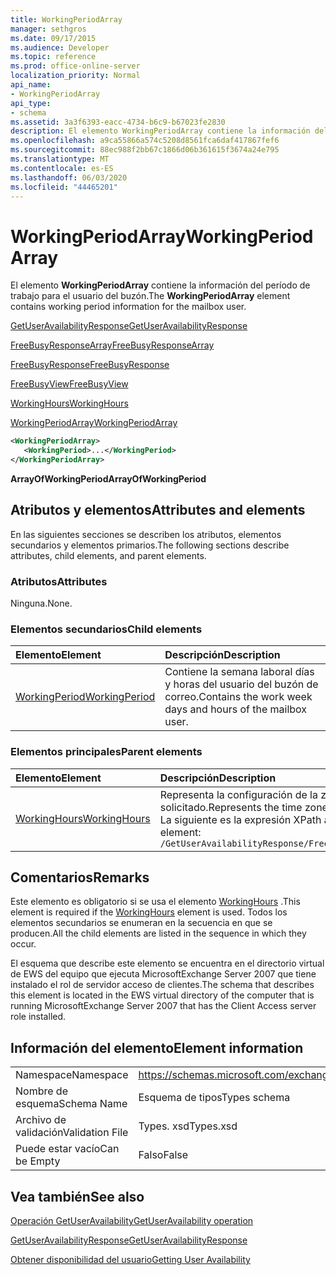```yaml
---
title: WorkingPeriodArray
manager: sethgros
ms.date: 09/17/2015
ms.audience: Developer
ms.topic: reference
ms.prod: office-online-server
localization_priority: Normal
api_name:
- WorkingPeriodArray
api_type:
- schema
ms.assetid: 3a3f6393-eacc-4734-b6c9-b67023fe2830
description: El elemento WorkingPeriodArray contiene la información del período de trabajo para el usuario del buzón.
ms.openlocfilehash: a9ca55866a574c5208d8561fca6daf417867fef6
ms.sourcegitcommit: 88ec988f2bb67c1866d06b361615f3674a24e795
ms.translationtype: MT
ms.contentlocale: es-ES
ms.lasthandoff: 06/03/2020
ms.locfileid: "44465201"
---
```

# <a name="workingperiodarray"></a><span data-ttu-id="9bb7d-103">WorkingPeriodArray</span><span class="sxs-lookup"><span data-stu-id="9bb7d-103">WorkingPeriodArray</span></span>

<span data-ttu-id="9bb7d-104">El elemento **WorkingPeriodArray** contiene la información del período de trabajo para el usuario del buzón.</span><span class="sxs-lookup"><span data-stu-id="9bb7d-104">The **WorkingPeriodArray** element contains working period information for the mailbox user.</span></span> 
  
[<span data-ttu-id="9bb7d-105">GetUserAvailabilityResponse</span><span class="sxs-lookup"><span data-stu-id="9bb7d-105">GetUserAvailabilityResponse</span></span>](getuseravailabilityresponse.md)
  
[<span data-ttu-id="9bb7d-106">FreeBusyResponseArray</span><span class="sxs-lookup"><span data-stu-id="9bb7d-106">FreeBusyResponseArray</span></span>](freebusyresponsearray.md)
  
[<span data-ttu-id="9bb7d-107">FreeBusyResponse</span><span class="sxs-lookup"><span data-stu-id="9bb7d-107">FreeBusyResponse</span></span>](freebusyresponse.md)
  
[<span data-ttu-id="9bb7d-108">FreeBusyView</span><span class="sxs-lookup"><span data-stu-id="9bb7d-108">FreeBusyView</span></span>](freebusyview.md)
  
[<span data-ttu-id="9bb7d-109">WorkingHours</span><span class="sxs-lookup"><span data-stu-id="9bb7d-109">WorkingHours</span></span>](workinghours-ex15websvcsotherref.md)
  
[<span data-ttu-id="9bb7d-110">WorkingPeriodArray</span><span class="sxs-lookup"><span data-stu-id="9bb7d-110">WorkingPeriodArray</span></span>](workingperiodarray.md)
  
```xml
<WorkingPeriodArray>
   <WorkingPeriod>...</WorkingPeriod>
</WorkingPeriodArray>
```

 <span data-ttu-id="9bb7d-111">**ArrayOfWorkingPeriod**</span><span class="sxs-lookup"><span data-stu-id="9bb7d-111">**ArrayOfWorkingPeriod**</span></span>
## <a name="attributes-and-elements"></a><span data-ttu-id="9bb7d-112">Atributos y elementos</span><span class="sxs-lookup"><span data-stu-id="9bb7d-112">Attributes and elements</span></span>

<span data-ttu-id="9bb7d-113">En las siguientes secciones se describen los atributos, elementos secundarios y elementos primarios.</span><span class="sxs-lookup"><span data-stu-id="9bb7d-113">The following sections describe attributes, child elements, and parent elements.</span></span>
  
### <a name="attributes"></a><span data-ttu-id="9bb7d-114">Atributos</span><span class="sxs-lookup"><span data-stu-id="9bb7d-114">Attributes</span></span>

<span data-ttu-id="9bb7d-115">Ninguna.</span><span class="sxs-lookup"><span data-stu-id="9bb7d-115">None.</span></span>
  
### <a name="child-elements"></a><span data-ttu-id="9bb7d-116">Elementos secundarios</span><span class="sxs-lookup"><span data-stu-id="9bb7d-116">Child elements</span></span>

|<span data-ttu-id="9bb7d-117">**Elemento**</span><span class="sxs-lookup"><span data-stu-id="9bb7d-117">**Element**</span></span>|<span data-ttu-id="9bb7d-118">**Descripción**</span><span class="sxs-lookup"><span data-stu-id="9bb7d-118">**Description**</span></span>|
|:-----|:-----|
|[<span data-ttu-id="9bb7d-119">WorkingPeriod</span><span class="sxs-lookup"><span data-stu-id="9bb7d-119">WorkingPeriod</span></span>](workingperiod.md) <br/> |<span data-ttu-id="9bb7d-120">Contiene la semana laboral días y horas del usuario del buzón de correo.</span><span class="sxs-lookup"><span data-stu-id="9bb7d-120">Contains the work week days and hours of the mailbox user.</span></span>  <br/> |
   
### <a name="parent-elements"></a><span data-ttu-id="9bb7d-121">Elementos principales</span><span class="sxs-lookup"><span data-stu-id="9bb7d-121">Parent elements</span></span>

|<span data-ttu-id="9bb7d-122">**Elemento**</span><span class="sxs-lookup"><span data-stu-id="9bb7d-122">**Element**</span></span>|<span data-ttu-id="9bb7d-123">**Descripción**</span><span class="sxs-lookup"><span data-stu-id="9bb7d-123">**Description**</span></span>|
|:-----|:-----|
|[<span data-ttu-id="9bb7d-124">WorkingHours</span><span class="sxs-lookup"><span data-stu-id="9bb7d-124">WorkingHours</span></span>](workinghours-ex15websvcsotherref.md) <br/> |<span data-ttu-id="9bb7d-125">Representa la configuración de la zona horaria y el horario laboral del usuario del buzón solicitado.</span><span class="sxs-lookup"><span data-stu-id="9bb7d-125">Represents the time zone settings and working hours for the requested mailbox user.</span></span>  <br/> <span data-ttu-id="9bb7d-126">La siguiente es la expresión XPath a este elemento:</span><span class="sxs-lookup"><span data-stu-id="9bb7d-126">The following is the XPath expression to this element:</span></span>  <br/>  `/GetUserAvailabilityResponse/FreeBusyResponseArray/FreeBusyResponse/FreeBusyView/WorkingHours` <br/> |
   
## <a name="remarks"></a><span data-ttu-id="9bb7d-127">Comentarios</span><span class="sxs-lookup"><span data-stu-id="9bb7d-127">Remarks</span></span>

<span data-ttu-id="9bb7d-128">Este elemento es obligatorio si se usa el elemento [WorkingHours](workinghours-ex15websvcsotherref.md) .</span><span class="sxs-lookup"><span data-stu-id="9bb7d-128">This element is required if the [WorkingHours](workinghours-ex15websvcsotherref.md) element is used.</span></span> <span data-ttu-id="9bb7d-129">Todos los elementos secundarios se enumeran en la secuencia en que se producen.</span><span class="sxs-lookup"><span data-stu-id="9bb7d-129">All the child elements are listed in the sequence in which they occur.</span></span> 
  
<span data-ttu-id="9bb7d-130">El esquema que describe este elemento se encuentra en el directorio virtual de EWS del equipo que ejecuta MicrosoftExchange Server 2007 que tiene instalado el rol de servidor acceso de clientes.</span><span class="sxs-lookup"><span data-stu-id="9bb7d-130">The schema that describes this element is located in the EWS virtual directory of the computer that is running MicrosoftExchange Server 2007 that has the Client Access server role installed.</span></span>
  
## <a name="element-information"></a><span data-ttu-id="9bb7d-131">Información del elemento</span><span class="sxs-lookup"><span data-stu-id="9bb7d-131">Element information</span></span>

|||
|:-----|:-----|
|<span data-ttu-id="9bb7d-132">Namespace</span><span class="sxs-lookup"><span data-stu-id="9bb7d-132">Namespace</span></span>  <br/> |https://schemas.microsoft.com/exchange/services/2006/types  <br/> |
|<span data-ttu-id="9bb7d-133">Nombre de esquema</span><span class="sxs-lookup"><span data-stu-id="9bb7d-133">Schema Name</span></span>  <br/> |<span data-ttu-id="9bb7d-134">Esquema de tipos</span><span class="sxs-lookup"><span data-stu-id="9bb7d-134">Types schema</span></span>  <br/> |
|<span data-ttu-id="9bb7d-135">Archivo de validación</span><span class="sxs-lookup"><span data-stu-id="9bb7d-135">Validation File</span></span>  <br/> |<span data-ttu-id="9bb7d-136">Types. xsd</span><span class="sxs-lookup"><span data-stu-id="9bb7d-136">Types.xsd</span></span>  <br/> |
|<span data-ttu-id="9bb7d-137">Puede estar vacío</span><span class="sxs-lookup"><span data-stu-id="9bb7d-137">Can be Empty</span></span>  <br/> |<span data-ttu-id="9bb7d-138">Falso</span><span class="sxs-lookup"><span data-stu-id="9bb7d-138">False</span></span>  <br/> |
   
## <a name="see-also"></a><span data-ttu-id="9bb7d-139">Vea también</span><span class="sxs-lookup"><span data-stu-id="9bb7d-139">See also</span></span>



[<span data-ttu-id="9bb7d-140">Operación GetUserAvailability</span><span class="sxs-lookup"><span data-stu-id="9bb7d-140">GetUserAvailability operation</span></span>](getuseravailability-operation.md)
  
[<span data-ttu-id="9bb7d-141">GetUserAvailabilityResponse</span><span class="sxs-lookup"><span data-stu-id="9bb7d-141">GetUserAvailabilityResponse</span></span>](getuseravailabilityresponse.md)


[<span data-ttu-id="9bb7d-142">Obtener disponibilidad del usuario</span><span class="sxs-lookup"><span data-stu-id="9bb7d-142">Getting User Availability</span></span>](https://msdn.microsoft.com/library/d4133fcb-9b0f-4e6b-aadf-a389da83516a%28Office.15%29.aspx)

